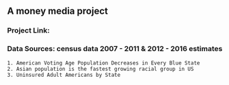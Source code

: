 
## A money media project

### Project Link:
### Data Sources: census data 2007 - 2011 & 2012 - 2016 estimates

```
1. American Voting Age Population Decreases in Every Blue State
2. Asian population is the fastest growing racial group in US
3. Uninsured Adult Americans by State

```
